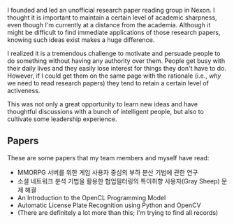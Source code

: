 I founded and led an unofficial research paper reading group in Nexon. I thought
it is important to maintain a certain level of academic sharpness, even though
I'm currently at a distance from the academia. Although it might be difficult to
find immediate applications of those research papers, knowing such ideas exist
makes a huge difference.

I realized it is a tremendous challenge to motivate and persuade people to do
something without having any authority over them. People get busy with their
daily lives and they easily lose interest for things they don't have to do.
However, if I could get them on the same page with the rationale (i.e., *why* we
need to read research papers) they tend to retain a certain level of activeness.

This was not only a great opportunity to learn new ideas and have thoughtful
discussions with a bunch of intelligent people, but also to cultivate some
leadership experience.

## Papers

These are some papers that my team members and myself have read:

- MMORPG 서버를 위한 게임 사용자 중심의 부하 분산 기법에 관한 연구
- 소셜 네트워크 분석 기법을 활용한 협업필터링의 특이취향 사용자(Gray Sheep) 문제
  해결
- An Introduction to the OpenCL Programming Model
- Automatic License Plate Recognition using Python and OpenCV
- (There are definitely a lot more than this; I'm trying to find all records)
